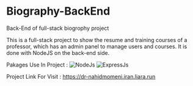 # Biography-BackEnd
Back-End of full-stack biogrophy project

This is a full-stack project to show the resume and training courses of a professor, which has an admin panel to manage users and courses. It is done with NodeJS on the back-end side.

Pakages Use In Project :
![NodeJs](https://img.shields.io/badge/Node.js-EF2D5E)
![ExpressJs](https://img.shields.io/badge/Express.js-EF2D5E)

Project Link For Visit :
https://dr-nahidmomeni.iran.liara.run
